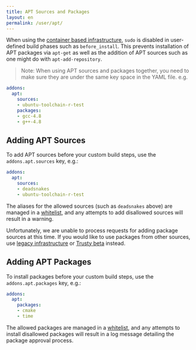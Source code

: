 ```yaml
---
title: APT Sources and Packages
layout: en
permalink: /user/apt/
---
```

<div id="toc">
</div>

When using the [container based infrastructure](/user/workers/container-based-infrastructure/), `sudo` is disabled in
user-defined build phases such as `before_install`. This prevents installation of APT packages via `apt-get` as well as
the addition of APT sources such as one might do with `apt-add-repository`.

 > Note: When using APT sources and packages together, you need to make
 > sure they are under the same key space in the YAML file. e.g.

``` yaml
addons:
  apt:
    sources:
    - ubuntu-toolchain-r-test
    packages:
    - gcc-4.8
    - g++-4.8
```

## Adding APT Sources

To add APT sources before your custom build steps, use the `addons.apt.sources` key, e.g.:

``` yaml
addons:
  apt:
    sources:
    - deadsnakes
    - ubuntu-toolchain-r-test
```

The aliases for the allowed sources (such as `deadsnakes` above) are managed in a
[whitelist](https://github.com/travis-ci/apt-source-whitelist), and any attempts to add disallowed sources
will result in a warning.

Unfortunately, we are unable to process requests for adding package sources at this time.
If you would like to use packages from other sources, use [legacy infrastructure](/user/workers/standard-infrastructure/)
or [Trusty beta](/user/trusty-ci-environment/) instead.

## Adding APT Packages

To install packages before your custom build steps, use the `addons.apt.packages` key, e.g.:

``` yaml
addons:
  apt:
    packages:
    - cmake
    - time
```

The allowed packages are managed in a [whitelist](https://github.com/travis-ci/apt-package-whitelist), and any attempts
to install disallowed packages will result in a log message detailing the package approval process.
